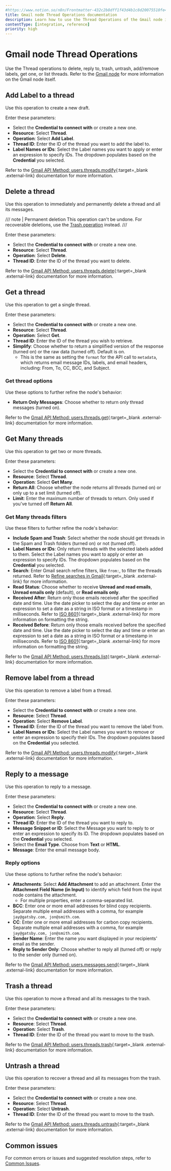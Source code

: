 ```yaml
---
#https://www.notion.so/n8n/Frontmatter-432c2b8dff1f43d4b1c8d20075510fe4
title: Gmail node Thread Operations documentation
description: Learn how to use the Thread Operations of the Gmail node in n8n. Follow technical documentation to integrate Thread Operations into your workflows.
contentType: [integration, reference]
priority: high
---
```


# Gmail node Thread Operations

Use the Thread operations to delete, reply to, trash, untrash, add/remove labels, get one, or list threads. Refer to the [Gmail node](/integrations/builtin/app-nodes/n8n-nodes-base.gmail/index.md) for more information on the Gmail node itself.

## Add Label to a thread

Use this operation to create a new draft.

Enter these parameters:

* Select the **Credential to connect with** or create a new one.
* **Resource**: Select **Thread**.
* **Operation**: Select **Add Label**.
* **Thread ID**: Enter the ID of the thread you want to add the label to.
* **Label Names or IDs**: Select the Label names you want to apply or enter an expression to specify IDs. The dropdown populates based on the **Credential** you selected.

<!-- vale off -->
Refer to the [Gmail API Method: users.threads.modify](https://developers.google.com/gmail/api/reference/rest/v1/users.threads/modify){:target=_blank .external-link} documentation for more information.
<!-- vale on -->

## Delete a thread

Use this operation to immediately and permanently delete a thread and all its messages.

/// note | Permanent deletion
This operation can't be undone. For recoverable deletions, use the [Trash operation](#trash-a-thread) instead.
///

Enter these parameters:

* Select the **Credential to connect with** or create a new one.
* **Resource**: Select **Thread**.
* **Operation**: Select **Delete**.
* **Thread ID**: Enter the ID of the thread you want to delete.

Refer to the [Gmail API Method: users.threads.delete](https://developers.google.com/gmail/api/reference/rest/v1/users.threads/delete){:target=_blank .external-link} documentation for more information.

## Get a thread

Use this operation to get a single thread.

Enter these parameters:

* Select the **Credential to connect with** or create a new one.
* **Resource**: Select **Thread**.
* **Operation**: Select **Get**.
* **Thread ID**: Enter the ID of the thread you wish to retrieve.
* **Simplify**: Choose whether to return a simplified version of the response (turned on) or the raw data (turned off). Default is on.
    * This is the same as setting the `format` for the API call to `metadata`, which returns email message IDs, labels, and email headers, including: From, To, CC, BCC, and Subject.

### Get thread options

Use these options to further refine the node's behavior:

* **Return Only Messages**: Choose whether to return only thread messages (turned on).

Refer to the [Gmail API Method: users.threads.get](https://developers.google.com/gmail/api/reference/rest/v1/users.threads/get){:target=_blank .external-link} documentation for more information.

<!-- vale off -->
## Get Many threads
<!-- vale on -->

Use this operation to get two or more threads.

Enter these parameters:

* Select the **Credential to connect with** or create a new one.
* **Resource**: Select **Thread**.
* **Operation**: Select **Get Many**.
* **Return All**: Choose whether the node returns all threads (turned on) or only up to a set limit (turned off).
* **Limit**: Enter the maximum number of threads to return. Only used if you've turned off **Return All**.

<!-- vale off -->
### Get Many threads filters
<!-- vale on -->

Use these filters to further refine the node's behavior:

* **Include Spam and Trash**: Select whether the node should get threads in the Spam and Trash folders (turned on) or not (turned off).
* **Label Names or IDs**: Only return threads with the selected labels added to them. Select the Label names you want to apply or enter an expression to specify IDs. The dropdown populates based on the **Credential** you selected.
* **Search**: Enter Gmail search refine filters, like `from:`, to filter the threads returned. Refer to [Refine searches in Gmail](https://support.google.com/mail/answer/7190?hl=en){:target=_blank .external-link} for more information.
* **Read Status**: Choose whether to receive **Unread and read emails**, **Unread emails only** (default), or **Read emails only**.
* **Received After**: Return only those emails received after the specified date and time. Use the date picker to select the day and time or enter an expression to set a date as a string in ISO format or a timestamp in milliseconds. Refer to [ISO 8601](https://en.wikipedia.org/wiki/ISO_8601){:target=_blank .external-link} for more information on formatting the string.
* **Received Before**: Return only those emails received before the specified date and time. Use the date picker to select the day and time or enter an expression to set a date as a string in ISO format or a timestamp in milliseconds. Refer to [ISO 8601](https://en.wikipedia.org/wiki/ISO_8601){:target=_blank .external-link} for more information on formatting the string.

Refer to the [Gmail API Method: users.threads.list](https://developers.google.com/gmail/api/reference/rest/v1/users.threads/list){:target=_blank .external-link} documentation for more information.

## Remove label from a thread

Use this operation to remove a label from a thread.

Enter these parameters:

* Select the **Credential to connect with** or create a new one.
* **Resource**: Select **Thread**.
* **Operation**: Select **Remove Label**.
* **Thread ID**: Enter the ID of the thread you want to remove the label from.
* **Label Names or IDs**: Select the Label names you want to remove or enter an expression to specify their IDs. The dropdown populates based on the **Credential** you selected.

<!-- vale off -->
Refer to the [Gmail API Method: users.threads.modify](https://developers.google.com/gmail/api/reference/rest/v1/users.threads/modify){:target=_blank .external-link} documentation for more information.
<!-- vale on -->

## Reply to a message

Use this operation to reply to a message.

Enter these parameters:

* Select the **Credential to connect with** or create a new one.
* **Resource**: Select **Thread**.
* **Operation**: Select **Reply**.
* **Thread ID**: Enter the ID of the thread you want to reply to.
* **Message Snippet or ID**: Select the Message you want to reply to or enter an expression to specify its ID. The dropdown populates based on the **Credential** you selected.
* Select the **Email Type**. Choose from **Text** or **HTML**.
* **Message**: Enter the email message body.

### Reply options

Use these options to further refine the node's behavior:

* **Attachments**: Select **Add Attachment** to add an attachment. Enter the **Attachment Field Name (in Input)** to identify which field from the input node contains the attachment.
    * For multiple properties, enter a comma-separated list.
* **BCC**: Enter one or more email addresses for blind copy recipients. Separate multiple email addresses with a comma, for example `jay@gatsby.com, jon@smith.com`.
* **CC**: Enter one or more email addresses for carbon copy recipients. Separate multiple email addresses with a comma, for example `jay@gatsby.com, jon@smith.com`.
* **Sender Name**: Enter the name you want displayed in your recipients' email as the sender.
* **Reply to Sender Only**: Choose whether to reply all (turned off) or reply to the sender only (turned on).

Refer to the [Gmail API Method: users.messages.send](https://developers.google.com/gmail/api/reference/rest/v1/users.messages/send){:target=_blank .external-link} documentation for more information.

## Trash a thread

Use this operation to move a thread and all its messages to the trash.

Enter these parameters:

* Select the **Credential to connect with** or create a new one.
* **Resource**: Select **Thread**.
* **Operation**: Select **Trash**.
* **Thread ID**: Enter the ID of the thread you want to move to the trash.

Refer to the [Gmail API Method: users.threads.trash](https://developers.google.com/gmail/api/reference/rest/v1/users.threads/trash){:target=_blank .external-link} documentation for more information.

## Untrash a thread

Use this operation to recover a thread and all its messages from the trash.

Enter these parameters:

* Select the **Credential to connect with** or create a new one.
* **Resource**: Select **Thread**.
* **Operation**: Select **Untrash**.
* **Thread ID**: Enter the ID of the thread you want to move to the trash.

Refer to the [Gmail API Method: users.threads.untrash](https://developers.google.com/gmail/api/reference/rest/v1/users.threads/untrash){:target=_blank .external-link} documentation for more information.

## Common issues

For common errors or issues and suggested resolution steps, refer to [Common Issues](/integrations/builtin/app-nodes/n8n-nodes-base.gmail/common-issues.md).
